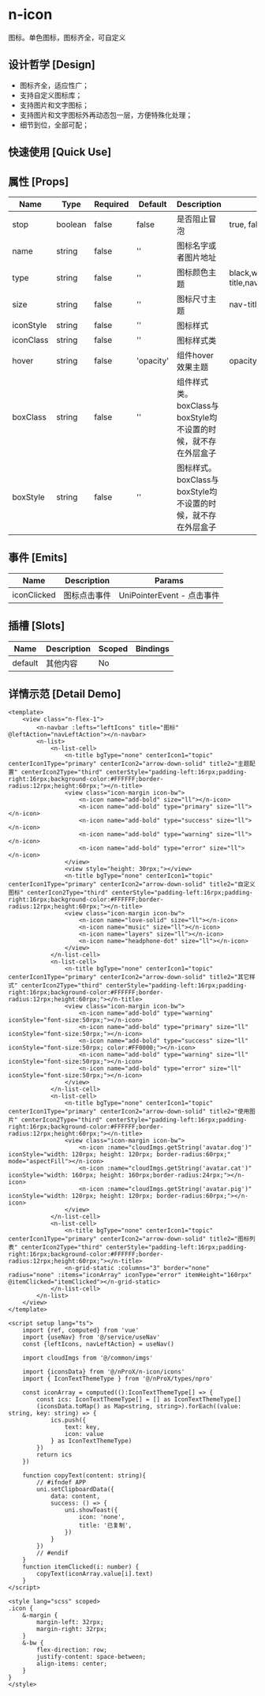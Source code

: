 # n-icon

图标。单色图标，图标齐全，可自定义

## 设计哲学 [Design]

- 图标齐全，适应性广；
- 支持自定义图标库；
- 支持图片和文字图标；
- 支持图片和文字图标外再动态包一层，方便特殊化处理；
- 细节到位，全部可配；

## 快速使用 [Quick Use]



## 属性 [Props]

| Name | Type | Required | Default | Description | Choices |
| --- | --- | --- | --- | --- | --- |
| stop | boolean | false | false | 是否阻止冒泡 | true, false | 
| name | string | false | '' | 图标名字或者图片地址 |  | 
| type | string | false | '' | 图标颜色主题 | black,white,transparent,default,primary,success,warning,error,custom,link,text,second,third,forth,place,disabled,inverse,nav-title,nav-icon,nav-item | 
| size | string | false | '' | 图标尺寸主题 | nav-title,nav-icon,nav-item,ss,s,base,l,ll | 
| iconStyle | string | false | '' | 图标样式 |  | 
| iconClass | string | false | '' | 图标样式类 |  | 
| hover | string | false | 'opacity' | 组件hover效果主题 | opacity,bg,bg-dark,bg-opacity | 
| boxClass | string | false | '' | 组件样式类。boxClass与boxStyle均不设置的时候，就不存在外层盒子 |  | 
| boxStyle | string | false | '' | 图标样式。boxClass与boxStyle均不设置的时候，就不存在外层盒子 |  | 

## 事件 [Emits]

| Name | Description | Params |
| --- | --- | --- | 
| iconClicked | 图标点击事件 | UniPointerEvent - 点击事件 |

## 插槽 [Slots]

| Name | Description | Scoped | Bindings |
| --- | --- | --- | --- |
| default | 其他内容 | No |  |

## 详情示范 [Detail Demo]



```vue
<template>
	<view class="n-flex-1">
		<n-navbar :lefts="leftIcons" title="图标" @leftAction="navLeftAction"></n-navbar>
		<n-list>
			<n-list-cell>
				<n-title bgType="none" centerIcon1="topic" centerIcon1Type="primary" centerIcon2="arrow-down-solid" title2="主题配置" centerIcon2Type="third" centerStyle="padding-left:16rpx;padding-right:16rpx;background-color:#FFFFFF;border-radius:12rpx;height:60rpx;"></n-title>
				<view class="icon-margin icon-bw">
					<n-icon name="add-bold" size="ll"></n-icon>
					<n-icon name="add-bold" type="primary" size="ll"></n-icon>
					<n-icon name="add-bold" type="success" size="ll"></n-icon>
					<n-icon name="add-bold" type="warning" size="ll"></n-icon>
					<n-icon name="add-bold" type="error" size="ll"></n-icon>
				</view>
				<view style="height: 30rpx;"></view>
				<n-title bgType="none" centerIcon1="topic" centerIcon1Type="primary" centerIcon2="arrow-down-solid" title2="自定义图标" centerIcon2Type="third" centerStyle="padding-left:16rpx;padding-right:16rpx;background-color:#FFFFFF;border-radius:12rpx;height:60rpx;"></n-title>
				<view class="icon-margin icon-bw">
					<n-icon name="love-solid" size="ll"></n-icon>
					<n-icon name="music" size="ll"></n-icon>
					<n-icon name="layers" size="ll"></n-icon>
					<n-icon name="headphone-dot" size="ll"></n-icon>
				</view>
			</n-list-cell>
			<n-list-cell>
				<n-title bgType="none" centerIcon1="topic" centerIcon1Type="primary" centerIcon2="arrow-down-solid" title2="其它样式" centerIcon2Type="third" centerStyle="padding-left:16rpx;padding-right:16rpx;background-color:#FFFFFF;border-radius:12rpx;height:60rpx;"></n-title>
				<view class="icon-margin icon-bw">
					<n-icon name="add-bold" type="warning" iconStyle="font-size:50rpx;"></n-icon>
					<n-icon name="add-bold" type="primary" size="ll" iconStyle="font-size:50rpx;"></n-icon>
					<n-icon name="add-bold" type="success" size="ll" iconStyle="font-size:50rpx; color:#FF0000;"></n-icon>
					<n-icon name="add-bold" type="warning" size="ll" iconStyle="font-size:50rpx;"></n-icon>
					<n-icon name="add-bold" type="error" size="ll" iconStyle="font-size:50rpx;"></n-icon>
				</view>
			</n-list-cell>
			<n-list-cell>
				<n-title bgType="none" centerIcon1="topic" centerIcon1Type="primary" centerIcon2="arrow-down-solid" title2="使用图片" centerIcon2Type="third" centerStyle="padding-left:16rpx;padding-right:16rpx;background-color:#FFFFFF;border-radius:12rpx;height:60rpx;"></n-title>
				<view class="icon-margin icon-bw">
					<n-icon :name="cloudImgs.getString('avatar.dog')" iconStyle="width: 120rpx; height: 120rpx; border-radius:60rpx;" mode="aspectFill"></n-icon>
					<n-icon :name="cloudImgs.getString('avatar.cat')" iconStyle="width: 160rpx; height: 160rpx;border-radius:24rpx;"></n-icon>
					<n-icon :name="cloudImgs.getString('avatar.pig')" iconStyle="width: 120rpx; height: 120rpx; border-radius:60rpx;"></n-icon>
				</view>
			</n-list-cell>
			<n-list-cell>
				<n-title bgType="none" centerIcon1="topic" centerIcon1Type="primary" centerIcon2="arrow-down-solid" title2="图标列表" centerIcon2Type="third" centerStyle="padding-left:16rpx;padding-right:16rpx;background-color:#FFFFFF;border-radius:12rpx;height:60rpx;"></n-title>
				<n-grid-static :columns="3" border="none" radius="none" :items="iconArray" iconType="error" itemHeight="160rpx" @itemClicked="itemClicked"></n-grid-static>
			</n-list-cell>
		</n-list>
	</view>
</template>

<script setup lang="ts">
	import {ref, computed} from 'vue'
	import {useNav} from '@/service/useNav'
	const {leftIcons, navLeftAction} = useNav()
	
	import cloudImgs from '@/common/imgs'

	import {iconsData} from '@/nProX/n-icon/icons'
	import { IconTextThemeType } from '@/nProX/types/npro'
	
	const iconArray = computed(():IconTextThemeType[] => {
		const ics: IconTextThemeType[] = [] as IconTextThemeType[]
		(iconsData.toMap() as Map<string, string>).forEach((value: string, key: string) => {
			ics.push({
				text: key,
				icon: value
			} as IconTextThemeType)
		})
		return ics
	})
	
	function copyText(content: string){
		// #ifndef APP
		uni.setClipboardData({
			data: content,
			success: () => {
				uni.showToast({
					icon: 'none',
					title: '已复制',
				})
			}
		})
		// #endif
	}
	function itemClicked(i: number) {
		copyText(iconArray.value[i].text)
	}
</script>

<style lang="scss" scoped>
.icon {
	&-margin {
		margin-left: 32rpx;
		margin-right: 32rpx;
	}
	&-bw {
		flex-direction: row;
		justify-content: space-between;
		align-items: center;
	}
}
</style>

```

<DemoFrame src="https://www.redou.vip/nprox/#/pages/display/icon" />
